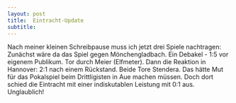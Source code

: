 ```yaml
---
layout: post
title:  Eintracht-Update
subtitle:  
---
```


Nach meiner kleinen Schreibpause muss ich jetzt drei Spiele nachtragen: Zunächst wäre da das Spiel gegen Mönchengladbach. Ein Debakel - 1:5 vor eigenem Publikum. Tor durch Meier (Elfmeter). Dann die Reaktion in Hannover: 2:1 nach einem Rückstand. Beide Tore Stendera. Das hätte Mut für das Pokalspiel beim Drittligisten in Aue machen müssen. Doch dort schied die Eintracht mit einer indiskutablen Leistung mit 0:1 aus. Unglaublich!


